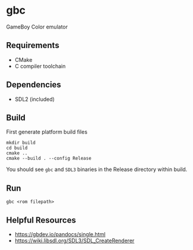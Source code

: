 # gbc

GameBoy Color emulator

## Requirements

* CMake
* C compiler toolchain


## Dependencies

* SDL2 (included)


## Build

First generate platform build files

	mkdir build
	cd build
	cmake ..
	cmake --build . --config Release

You should see `gbc` and `SDL3` binaries in the Release directory within build.


## Run

	gbc <rom filepath>


## Helpful Resources

- https://gbdev.io/pandocs/single.html
- https://wiki.libsdl.org/SDL3/SDL_CreateRenderer
